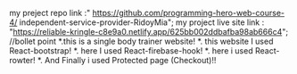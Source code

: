 my preject repo link :" https://github.com/programming-hero-web-course-4/ independent-service-provider-RidoyMia";
my project live site link : "https://reliable-kringle-c8e9a0.netlify.app/625bb002ddbafba98ab666c4";
//bollet point 
*.this is a single body trainer website!
*. this website I used React-bootstrap!
*. here I used React-firebase-hook!
*. here i used React-rowter!
*. And Finally i used Protected page (Checkout)!!